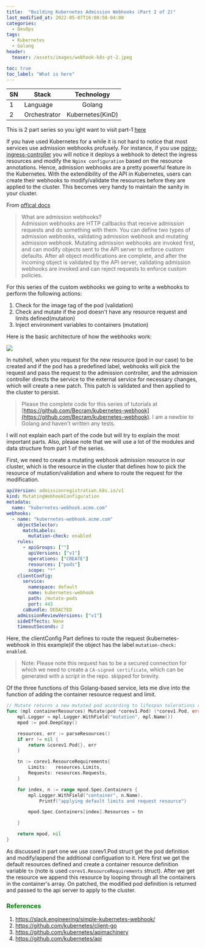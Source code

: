 ```yaml
---
title:  "Building Kubernetes Admission Webhooks (Part 2 of 2)"
last_modified_at: 2022-05-07T16:00:58-04:00
categories:
  - DevOps
tags:
  - Kubernetes
  - Golang
header:
  teaser: /assets/images/webhook-k8s-pt-2.jpeg

toc: true
toc_label: "What is here"
---
```




| SN |      Stack   | Technology        | 
|--| ------------- |:-------------:|
| 1 | Language     | Golang | 
| 2 |Orchestrator | Kubernetes(KinD)     |  

This is 2 part series so you ight want to visit part-1 [here](https://bdhoju.com/devops/Building-Kubernetes-Admission-Webhooks-pt-1/) 

If you have used Kubernetes for a while it is not hard to notice that most services use admission webhooks profusely. For instance, if you use [nginx-ingress-controller](https://kubernetes.github.io/ingress-nginx/) you will notice it deploys a webhook to detect the ingress resources and modify the `Nginx configuration` based on the resource annotations. Hence, admission webhooks are a pretty powerful feature in the Kubernetes. With the extendibility of the API in Kubernetes, users can create their webhooks to modify/validate the resources before they are applied to the cluster. This becomes very handy to maintain the sanity in your cluster.

From [offical docs](https://kubernetes.io/docs/reference/access-authn-authz/extensible-admission-controllers/)

>What are admission webhooks? <br>
Admission webhooks are HTTP callbacks that receive admission requests and do something with them. You can define two types of admission webhooks, validating admission webhook and mutating admission webhook. Mutating admission webhooks are invoked first, and can modify objects sent to the API server to enforce custom defaults. After all object modifications are complete, and after the incoming object is validated by the API server, validating admission webhooks are invoked and can reject requests to enforce custom policies.

For this series of the custom webhooks we going to write a webhooks to perform the following actions:

1. Check for the image tag of the pod (validation)
2. Check and mutate if the pod doesn't have any resource request and limits defined(mutation)
3. Inject environment variables to containers (mutation)

Here is the basic architecture of how the webhooks work:

![](https://cdn-images-1.medium.com/max/1600/1*kJWPA3feWUSeF_AhcR4-zQ.jpeg)

In nutshell, when you request for the new resource (pod in our case) to be created and if the pod has a predefined label, webhooks will pick the request and pass the request to the admission controller, and the admission controller directs the service to the external service for necessary changes, which will create a new patch. This patch is validated and then applied to the cluster to persist.

>Please the complete code for this series of tutorials at [https://github.com/Becram/kubernetes-webhook](https://github.com/Becram/kubernetes-webhook). I am a newbie to Golang and haven't written any tests.

I will not explain each part of the code but will try to explain the most important parts. Also, please note that we will use a lot of the modules and data structure from part 1 of the series.

First, we need to create a mutating webhook admission resource in our cluster, which is the resource in the cluster that defines how to pick the resource of mutation/validation and where to route the request for the modification.

```yaml
apiVersion: admissionregistration.k8s.io/v1
kind: MutatingWebhookConfiguration
metadata:
  name: "kubernetes-webhook.acme.com"
webhooks:
  - name: "kubernetes-webhook.acme.com"
    objectSelector:
      matchLabels:
        mutation-check: enabled
    rules:
      - apiGroups: [""]
        apiVersions: ["v1"]
        operations: ["CREATE"]
        resources: ["pods"]
        scope: "*"
    clientConfig:
      service:
        namespace: default
        name: kubernetes-webhook
        path: /mutate-pods
        port: 443
      caBundle: DEDACTED
    admissionReviewVersions: ["v1"]
    sideEffects: None
    timeoutSeconds: 2
```

Here, the clientConfig Part defines to route the request (kubernetes-webhook in this example)if the object has the label `mutation-check: enabled`.

>Note: Please note this request has to be a secured connection for which we need to create a `CA-signed certificate`, which can be generated with a script in the repo. skipped for brevity.

Of the three functions of this Golang-based service, lets me dive into the function of adding the container resource request and limit.

```go
// Mutate returns a new mutated pod according to lifespan tolerations rules
func (mpl containerResources) Mutate(pod *corev1.Pod) (*corev1.Pod, error) {
	mpl.Logger = mpl.Logger.WithField("mutation", mpl.Name())
	mpod := pod.DeepCopy()

	resources, err := parseResources()
	if err != nil {
		return &corev1.Pod{}, err
	}

	tn := corev1.ResourceRequirements{
		Limits:   resources.Limits,
		Requests: resources.Requests,
	}

	for index, n := range mpod.Spec.Containers {
		mpl.Logger.WithField("container", n.Name).
			Printf("applying default limits and request resource")

		mpod.Spec.Containers[index].Resources = tn

	}

	return mpod, nil
}
```

As discussed in part one we use corev1.Pod struct get the pod definition and modify/append the additional configuation to it. Here first we get the default resources defined and create a container resource definition variable `tn` (note is used `corev1.ResourceRequirements` struct). After we get the resource we append this resource by looping through all the containers in the container's array. On patched, the modified pod definition is returned and passed to the api server to apply to the cluster.

### **<span style="color:green"> References </span>**

1. https://slack.engineering/simple-kubernetes-webhook/
2. https://github.com/kubernetes/client-go
3. https://github.com/kubernetes/apimachinery
4. https://github.com/kubernetes/api
